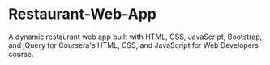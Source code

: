 # Restaurant-Web-App
A dynamic restaurant web app built with HTML, CSS, JavaScript, Bootstrap, and jQuery for Coursera's HTML, CSS, and JavaScript for Web Developers course.

